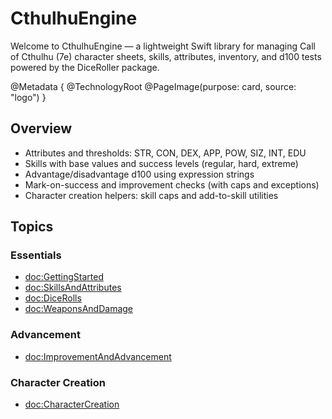 # CthulhuEngine

Welcome to CthulhuEngine — a lightweight Swift library for managing Call of Cthulhu (7e) character sheets, skills, attributes, inventory, and d100 tests powered by the DiceRoller package.

@Metadata {
  @TechnologyRoot
  @PageImage(purpose: card, source: "logo")
}

## Overview

- Attributes and thresholds: STR, CON, DEX, APP, POW, SIZ, INT, EDU
- Skills with base values and success levels (regular, hard, extreme)
- Advantage/disadvantage d100 using expression strings
- Mark-on-success and improvement checks (with caps and exceptions)
- Character creation helpers: skill caps and add-to-skill utilities

## Topics

### Essentials

- <doc:GettingStarted>
- <doc:SkillsAndAttributes>
- <doc:DiceRolls>
- <doc:WeaponsAndDamage>

### Advancement

- <doc:ImprovementAndAdvancement>

### Character Creation

- <doc:CharacterCreation>
